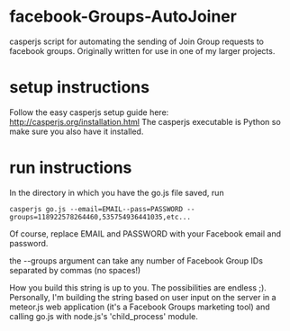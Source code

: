 facebook-Groups-AutoJoiner
==========================

casperjs script for automating the sending of Join Group requests to facebook groups. Originally written for use in one of my larger projects.

setup instructions
==================

Follow the easy casperjs setup guide here: http://casperjs.org/installation.html
The casperjs executable is Python so make sure you also have it installed.

run instructions
================
In the directory in which you have the go.js file saved, run
```shell
casperjs go.js --email=EMAIL--pass=PASSWORD --groups=118922578264460,535754936441035,etc...
```

Of course, replace EMAIL and PASSWORD with your Facebook email and password.

the --groups argument can take any number of Facebook Group IDs separated by commas (no spaces!)

How you build this string is up to you. The possibilities are endless ;). Personally, I'm building the string based on user input on the server in a meteor.js web application
(it's a Facebook Groups marketing tool) and calling go.js with node.js's 'child_process' module.